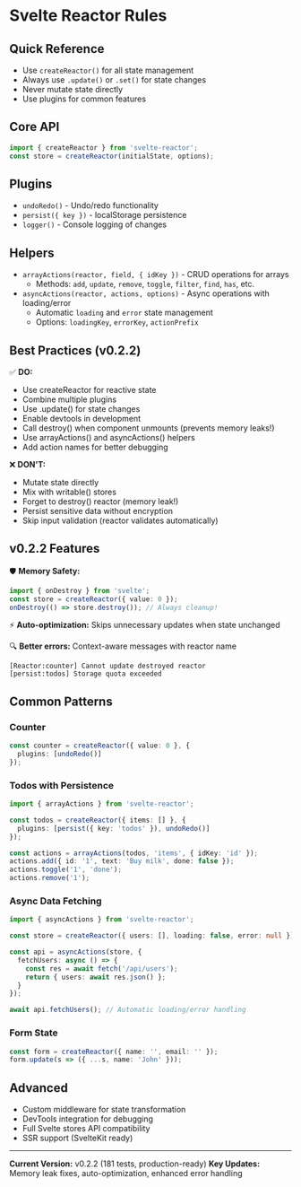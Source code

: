 # Svelte Reactor Rules

## Quick Reference

- Use `createReactor()` for all state management
- Always use `.update()` or `.set()` for state changes
- Never mutate state directly
- Use plugins for common features

## Core API

```typescript
import { createReactor } from 'svelte-reactor';
const store = createReactor(initialState, options);
```

## Plugins

- `undoRedo()` - Undo/redo functionality
- `persist({ key })` - localStorage persistence
- `logger()` - Console logging of changes

## Helpers

- `arrayActions(reactor, field, { idKey })` - CRUD operations for arrays
  - Methods: `add`, `update`, `remove`, `toggle`, `filter`, `find`, `has`, etc.
- `asyncActions(reactor, actions, options)` - Async operations with loading/error
  - Automatic `loading` and `error` state management
  - Options: `loadingKey`, `errorKey`, `actionPrefix`

## Best Practices (v0.2.2)

✅ **DO:**
- Use createReactor for reactive state
- Combine multiple plugins
- Use .update() for state changes
- Enable devtools in development
- Call destroy() when component unmounts (prevents memory leaks!)
- Use arrayActions() and asyncActions() helpers
- Add action names for better debugging

❌ **DON'T:**
- Mutate state directly
- Mix with writable() stores
- Forget to destroy() reactor (memory leak!)
- Persist sensitive data without encryption
- Skip input validation (reactor validates automatically)

## v0.2.2 Features

🛡️ **Memory Safety:**
```typescript
import { onDestroy } from 'svelte';
const store = createReactor({ value: 0 });
onDestroy(() => store.destroy()); // Always cleanup!
```

⚡ **Auto-optimization:** Skips unnecessary updates when state unchanged

🔍 **Better errors:** Context-aware messages with reactor name
```
[Reactor:counter] Cannot update destroyed reactor
[persist:todos] Storage quota exceeded
```

## Common Patterns

### Counter
```typescript
const counter = createReactor({ value: 0 }, {
  plugins: [undoRedo()]
});
```

### Todos with Persistence
```typescript
import { arrayActions } from 'svelte-reactor';

const todos = createReactor({ items: [] }, {
  plugins: [persist({ key: 'todos' }), undoRedo()]
});

const actions = arrayActions(todos, 'items', { idKey: 'id' });
actions.add({ id: '1', text: 'Buy milk', done: false });
actions.toggle('1', 'done');
actions.remove('1');
```

### Async Data Fetching
```typescript
import { asyncActions } from 'svelte-reactor';

const store = createReactor({ users: [], loading: false, error: null });

const api = asyncActions(store, {
  fetchUsers: async () => {
    const res = await fetch('/api/users');
    return { users: await res.json() };
  }
});

await api.fetchUsers(); // Automatic loading/error handling
```

### Form State
```typescript
const form = createReactor({ name: '', email: '' });
form.update(s => ({ ...s, name: 'John' }));
```

## Advanced

- Custom middleware for state transformation
- DevTools integration for debugging
- Full Svelte stores API compatibility
- SSR support (SvelteKit ready)

---

**Current Version:** v0.2.2 (181 tests, production-ready)
**Key Updates:** Memory leak fixes, auto-optimization, enhanced error handling
